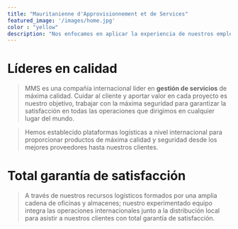 ```yaml
---
title: "Mauritanienne d'Approvisionnement et de Services"
featured_image: '/images/home.jpg'
color : "yellow"
description: "Nos enfocamos en aplicar la experiencia de nuestros empleados a proyectos atractivos mientras nos comprometemos a brindar tecnología líder y un compromiso primordial con las prácticas seguras."
---
```

# Líderes en calidad

> MMS es una compañía internacional líder en **gestión de servicios** de máxima calidad. Cuidar al cliente y aportar valor en cada proyecto es nuestro objetivo, trabajar con la máxima seguridad para garantizar la satisfacción en todas las operaciones que dirigimos
en cualquier lugar del mundo.

> Hemos establecido plataformas logísticas a nivel internacional para proporcionar productos de máxima calidad y seguridad desde los mejores proveedores hasta nuestros clientes.

# Total  garantía de satisfacción

> A través de nuestros recursos logísticos formados por una amplia cadena de oficinas y almacenes;  nuestro experimentado equipo integra las operaciones internacionales junto a la distribución local para asistir a nuestros clientes con total garantía de satisfacción.

